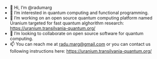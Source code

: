 - 👋 Hi, I’m @radumarg
- 👀 I’m interested in quantum computing and functional programming.
- 🌱 I’m working on an open source quantum computing platform named Uranium targeted for fast quantum alghorithm research: https://uranium.transilvania-quantum.org/
- 💞️ I’m looking to collaborate on open source software for quantum computing.
- 📫 You can reach me at radu.marg@gmail.com or you can contact us following instructions here: https://uranium.transilvania-quantum.org/ 

<!---
radumarg/radumarg is a ✨ special ✨ repository because its `README.md` (this file) appears on your GitHub profile.
You can click the Preview link to take a look at your changes.
--->
